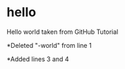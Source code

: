 # hello
Hello world taken from GitHub Tutorial

*Deleted "-world" from line 1

*Added lines 3 and 4
